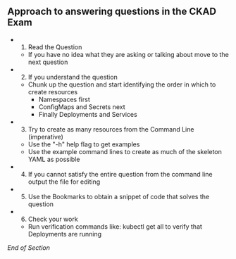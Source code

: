 ## Approach to answering questions in the CKAD Exam

- 1. Read the Question
  - If you have no idea what they are asking or talking about move to the next question
- 2. If you understand the question
  - Chunk up the question and start identifying the order in which to create resources
    - Namespaces first
    - ConfigMaps and Secrets next
    - Finally Deployments and Services
- 3. Try to create as many resources from the Command Line (imperative)
  - Use the "-h" help flag to get examples
  - Use the example command lines to create as much of the skeleton YAML as possible
- 4. If you cannot satisfy the entire question from the command line output the file for editing
- 5. Use the Bookmarks to obtain a snippet of code that solves the question
- 6. Check your work
  - Run verification commands like: kubectl get all to verify that Deployments are running

_End of Section_
